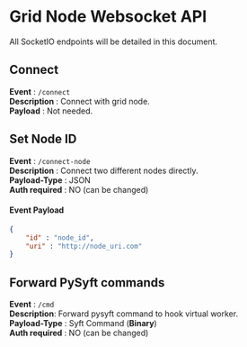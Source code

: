 # Grid Node Websocket API

All SocketIO endpoints will be detailed in this document.

## Connect

**Event** : `/connect`  
**Description** : Connect with grid node.  
**Payload** : Not needed.

## Set Node ID

**Event** : `/connect-node`  
**Description** : Connect two different nodes directly.  
**Payload-Type** : JSON  
**Auth required** : NO (can be changed) 

#### Event Payload
``` json
{
    "id" : "node_id",
    "uri" : "http://node_uri.com"
}
```

## Forward PySyft commands

**Event** : `/cmd`  
**Description**:  Forward pysyft command to hook virtual worker.  
**Payload-Type** : Syft Command (**Binary**)  
**Auth required** : NO (can be changed)
